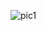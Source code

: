 ![pic1](https://github.com/seyitbugraerden/Redux-RaffleApp/assets/154025499/59e41a75-d064-4d70-a20f-10f1ed9708c3)
